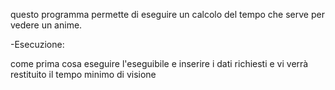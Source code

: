 questo programma permette di eseguire un calcolo del tempo che serve per vedere un anime.

-Esecuzione:

come prima cosa eseguire l'eseguibile e inserire i dati richiesti e vi verrà restituito il tempo minimo di visione
